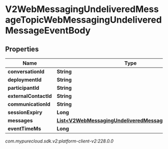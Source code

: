 # V2WebMessagingUndeliveredMessageTopicWebMessagingUndeliveredMessageEventBody


## Properties

| Name | Type | Description | Notes |
| ------------ | ------------- | ------------- | ------------- |
| **conversationId** | **String** |  |  [optional] |
| **deploymentId** | **String** |  |  [optional] |
| **participantId** | **String** |  |  [optional] |
| **externalContactId** | **String** |  |  [optional] |
| **communicationId** | **String** |  |  [optional] |
| **sessionExpiry** | **Long** |  |  [optional] |
| **messages** | [**List&lt;V2WebMessagingUndeliveredMessageTopicMessage&gt;**](V2WebMessagingUndeliveredMessageTopicMessage) |  |  [optional] |
| **eventTimeMs** | **Long** |  |  [optional] |




_com.mypurecloud.sdk.v2:platform-client-v2:228.0.0_
